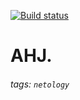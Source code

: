 [![Build status](https://ci.appveyor.com/api/projects/status/wk4bdfhtt9xx3fgk?svg=true)](https://ci.appveyor.com/project/mrvotum/5-2_TripCalendar)

# AHJ.

###### tags: `netology`
